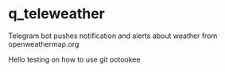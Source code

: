 # q_teleweather
Telegram bot pushes notification and alerts about weather from openweathermap.org

Hello testing on how to use git ootookee

